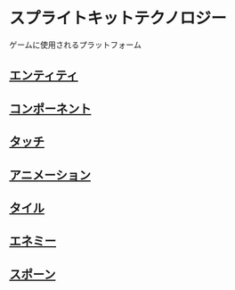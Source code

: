 # スプライトキットテクノロジー

ゲームに使用されるプラットフォーム

## [エンティティ](https://github.com/ghsumiyasu/Swift/blob/main/README-SpriteKit-Entidade-jp.md)
## [コンポーネント](https://github.com/ghsumiyasu/Swift/blob/main/README-SpriteKit-Componente-jp.md)
## [タッチ](https://github.com/ghsumiyasu/Swift/blob/main/README-SpriteKit-TocarTela-jp.md)
## [アニメーション](https://github.com/ghsumiyasu/Swift/blob/main/README-SpriteKit-Animacao-jp.md)
## [タイル](https://github.com/ghsumiyasu/Swift/blob/main/README-SpriteKit-Tile-jp.md)
## [エネミー](https://github.com/ghsumiyasu/Swift/blob/main/README-SpriteKit-Inimigo-jp.md)
## [スポーン](https://github.com/ghsumiyasu/Swift/blob/main/README-SpriteKit-Spawn-jp.md)